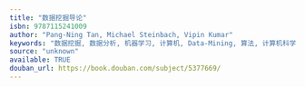 ```yaml
---
title: "数据挖掘导论"
isbn: 9787115241009
author: "Pang-Ning Tan, Michael Steinbach, Vipin Kumar"
keywords: "数据挖掘, 数据分析, 机器学习, 计算机, Data-Mining, 算法, 计算机科学, 统计"
source: "unknown"
available: TRUE
douban_url: https://book.douban.com/subject/5377669/
---
```

